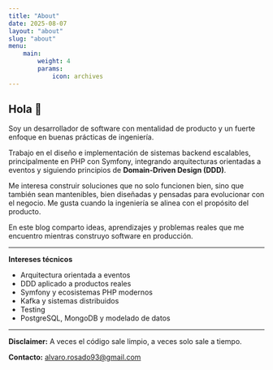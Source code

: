 ```yaml
---
title: "About"
date: 2025-08-07
layout: "about"
slug: "about"
menu:
    main:
        weight: 4
        params: 
            icon: archives
---
```



## Hola 👋

Soy un desarrollador de software con mentalidad de producto y un fuerte enfoque en buenas prácticas de ingeniería.

Trabajo en el diseño e implementación de sistemas backend escalables, principalmente en PHP con Symfony, integrando arquitecturas orientadas a eventos y siguiendo principios de **Domain-Driven Design (DDD)**.

Me interesa construir soluciones que no solo funcionen bien, sino que también sean mantenibles, bien diseñadas y pensadas para evolucionar con el negocio. Me gusta cuando la ingeniería se alinea con el propósito del producto.

En este blog comparto ideas, aprendizajes y problemas reales que me encuentro mientras construyo software en producción.

---

**Intereses técnicos**
- Arquitectura orientada a eventos
- DDD aplicado a productos reales
- Symfony y ecosistemas PHP modernos
- Kafka y sistemas distribuidos
- Testing 
- PostgreSQL, MongoDB y modelado de datos

---

**Disclaimer:** A veces el código sale limpio, a veces solo sale a tiempo.

**Contacto:** alvaro.rosado93@gmail.com

